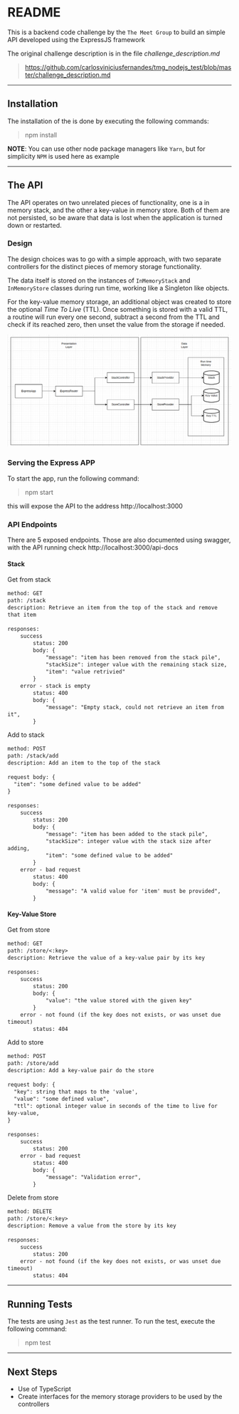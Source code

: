 # README

This is a backend code challenge by the `The Meet Group` to build an simple API developed using the ExpressJS framework

The original challenge description is in the file _challenge_description.md_
 > https://github.com/carlosviniciusfernandes/tmg_nodejs_test/blob/master/challenge_description.md

---
## Installation
The installation of the is done by executing the following commands:

> npm install

__NOTE__: You can use other node package managers like `Yarn`, but for simplicity `NPM` is used here as example

---
## The API
The API operates on two unrelated pieces of functionality, one is a in memory stack, and the other a key-value in memory store. Both of them are not persisted, so be aware that data is lost when the application is turned down or restarted.

### Design

The design choices was to go with a simple approach, with two separate controllers for the distinct pieces of memory storage functionality.

The data itself is stored on the instances of `InMemoryStack` and `InMemoryStore` classes during run time, working like a Singleton like objects.

For the key-value memory storage, an additional object was created to store the optional _Time To Live_ (TTL). Once something is stored with a valid TTL, a routine will run every one second, subtract a second from the TTL and check if its reached zero, then unset the value from the storage if needed.

<img src="./class_diagram.png" alt="Class Diagram"/>


### Serving the Express APP
To start the app, run the following command:

> npm start

this will expose the API to the address http://localhost:3000

### API Endpoints

There are 5 exposed endpoints. Those are also documented using swagger, with the API running check http://localhost:3000/api-docs

#### Stack
Get from stack
```
method: GET
path: /stack
description: Retrieve an item from the top of the stack and remove that item

responses:
    success
        status: 200
        body: {
            "message": "item has been removed from the stack pile",
            "stackSize": integer value with the remaining stack size,
            "item": "value retrivied"
        }
    error - stack is empty
        status: 400
        body: {
            "message": "Empty stack, could not retrieve an item from it",
        }

```

Add to stack
```
method: POST
path: /stack/add
description: Add an item to the top of the stack

request body: {
  "item": "some defined value to be added"
}

responses:
    success
        status: 200
        body: {
            "message": "item has been added to the stack pile",
            "stackSize": integer value with the stack size after adding,
            "item": "some defined value to be added"
        }
    error - bad request
        status: 400
        body: {
            "message": "A valid value for 'item' must be provided",
        }

```

#### Key-Value Store
Get from store
```
method: GET
path: /store/<:key>
description: Retrieve the value of a key-value pair by its key

responses:
    success
        status: 200
        body: {
            "value": "the value stored with the given key"
        }
    error - not found (if the key does not exists, or was unset due timeout)
        status: 404
```

Add to store
```
method: POST
path: /store/add
description: Add a key-value pair do the store

request body: {
  "key": string that maps to the 'value',
  "value": "some defined value",
  "ttl": optional integer value in seconds of the time to live for key-value,
}

responses:
    success
        status: 200
    error - bad request
        status: 400
        body: {
            "message": "Validation error",
        }
```

Delete from store
```
method: DELETE
path: /store/<:key>
description: Remove a value from the store by its key

responses:
    success
        status: 200
    error - not found (if the key does not exists, or was unset due timeout)
        status: 404
```

---
## Running Tests
The tests are using `Jest` as the test runner. To run the test, execute the following command:
> npm test

---
## Next Steps
- Use of TypeScript
- Create interfaces for the memory storage providers to be used by the controllers

